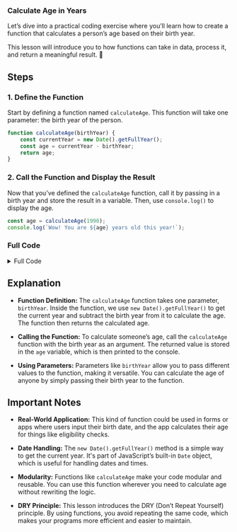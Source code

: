 ### Calculate Age in Years

Let’s dive into a practical coding exercise where you’ll learn how to create a function that calculates a person’s age based on their birth year. 

This lesson will introduce you to how functions can take in data, process it, and return a meaningful result. 🎉

## Steps

### 1. Define the Function

Start by defining a function named `calculateAge`. This function will take one parameter: the birth year of the person.

```javascript
function calculateAge(birthYear) {
    const currentYear = new Date().getFullYear();
    const age = currentYear - birthYear;
    return age;
}
```

### 2. Call the Function and Display the Result

Now that you’ve defined the `calculateAge` function, call it by passing in a birth year and store the result in a variable. Then, use `console.log()` to display the age.

```javascript
const age = calculateAge(1990);
console.log(`Wow! You are ${age} years old this year!`);
```

### Full Code

<details>
<summary>Full Code</summary>

```javascript
function calculateAge(birthYear) {
    const currentYear = new Date().getFullYear();
    const age = currentYear - birthYear;
    return age;
}

const age = calculateAge(1990);
console.log(`Wow! You are ${age} years old this year!`);
```

</details>

## Explanation

- **Function Definition:** The `calculateAge` function takes one parameter, `birthYear`. Inside the function, we use `new Date().getFullYear()` to get the current year and subtract the birth year from it to calculate the age. The function then returns the calculated age.
  
- **Calling the Function:** To calculate someone’s age, call the `calculateAge` function with the birth year as an argument. The returned value is stored in the `age` variable, which is then printed to the console.

- **Using Parameters:** Parameters like `birthYear` allow you to pass different values to the function, making it versatile. You can calculate the age of anyone by simply passing their birth year to the function.

## Important Notes

- **Real-World Application:** This kind of function could be used in forms or apps where users input their birth date, and the app calculates their age for things like eligibility checks.
  
- **Date Handling:** The `new Date().getFullYear()` method is a simple way to get the current year. It's part of JavaScript’s built-in `Date` object, which is useful for handling dates and times.
  
- **Modularity:** Functions like `calculateAge` make your code modular and reusable. You can use this function wherever you need to calculate age without rewriting the logic.

- **DRY Principle:** This lesson introduces the DRY (Don’t Repeat Yourself) principle. By using functions, you avoid repeating the same code, which makes your programs more efficient and easier to maintain.
